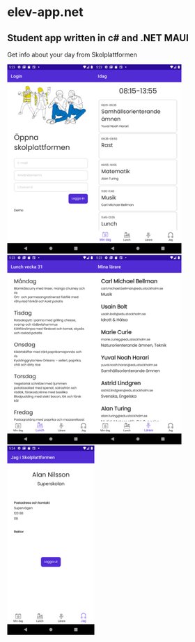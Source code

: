 # elev-app.net
## Student app written in c# and .NET MAUI

Get info about your day from Skolplattformen


<img src="screenshots/1.png" width="200"><img src="screenshots/2.png" width="200"><img src="screenshots/3.png" width="200"><img src="screenshots/4.png" width="200"><img src="screenshots/5.png" width="200">
